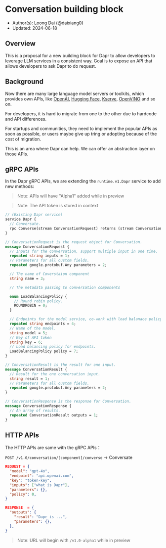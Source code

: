 # Conversation building block

* Author(s): Loong Dai (@daixiang0)
* Updated: 2024-06-18

## Overview

This is a proposal for a new building block for Dapr to allow developers to leverage LLM services in a consistent way. Goal is to expose an API that allows developers to ask Dapr to do request.

## Background

Now there are many large language model servers or toolkits, which provides own APIs, like [OpenAI](https://openai.com/), [Hugging Face](https://huggingface.co/), [Kserve](https://kserve.github.io/website/latest/), [OpenVINO](https://docs.openvino.ai/) and so on.

For developers, it is hard to migrate from one to the other due to hardcode and API differences.

For startups and communities, they need to implement the popular APIs as soon as possible, or users maybe give up tring or adopting because of the cost of migration.

This is an area where Dapr can help. We can offer an abstraction layer on those APIs.

## gRPC APIs

In the Dapr gRPC APIs, we are extending the `runtime.v1.Dapr` service to add new methods:

> Note: APIs will have "Alpha1" added while in preview

> Note: The API token is stored in context

```proto
// (Existing Dapr service)
service Dapr {
  // Conversate.
  rpc Converse(stream ConversationRequest) returns (stream ConversationResponse);
}

// ConversationRequest is the request object for Conversation.
message ConversationRequest {
  // Inputs for the conversation, support multiple input in one time.
  repeated string inputs = 1;
  // Parameters for all custom fields.
  repeated google.protobuf.Any parameters = 2;

  // The name of Coverstaion component
  string name = 3;

  // The metadata passing to conversation components

  enum LoadBalancingPolicy {
    // Round robin policy.
    ROUNDROBIN = 0;
  }

  // Endpoints for the model service, co-work with load balanace policy.
  repeated string endpoints = 4;
  // Name of the model.
  string model = 5;
  // Key of API token
  string key = 6;
  // Load balancing policy for endpoints.
  LoadBalancingPolicy policy = 7;
}

// ConversationResult is the result for one input.
message ConversationResult {
  // Result for the one conversation input.
  string result = 1;
  // Parameters for all custom fields.
  repeated google.protobuf.Any parameters = 2;
}

// ConversationResponse is the response for Conversation.
message ConversationResponse {
  // An array of results.
  repeated ConversationResult outputs = 1;
}
```

## HTTP APIs

The HTTP APIs are same with the gRPC APIs：

`POST /v1.0/conversation/[component]/converse` -> Conversate

```json
REQUEST = {
  "model": "gpt-4o",
  "endpoint": "api.openai.com",
  "key": "token-key",
  "inputs": ["what is Dapr"],
  "parameters": {},
  "policy": 0,
}

RESPONSE  = {
  "outputs": {
    "result": "Dapr is ...",
    "parameters": {},
  },
}
```

> Note: URL will begin with `/v1.0-alpha1` while in preview
